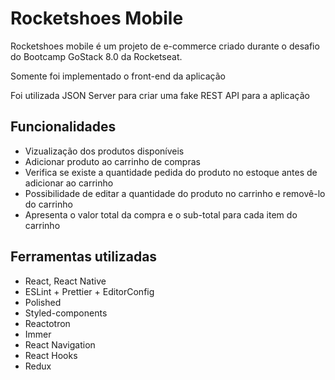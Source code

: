 # Rocketshoes Mobile

Rocketshoes mobile é um projeto de e-commerce criado durante o desafio do Bootcamp GoStack 8.0 da Rocketseat.

Somente foi implementado o front-end da aplicação

Foi utilizada JSON Server para criar uma fake REST API para a aplicação 

## Funcionalidades

- Vizualização dos produtos disponíveis
- Adicionar produto ao carrinho de compras
- Verifica se existe a quantidade pedida do produto no estoque antes de adicionar ao carrinho
- Possibilidade de editar a quantidade do produto no carrinho e removê-lo do carrinho
- Apresenta o valor total da compra e o sub-total para cada item do carrinho

## Ferramentas utilizadas

- React, React Native
- ESLint + Prettier + EditorConfig
- Polished
- Styled-components
- Reactotron
- Immer
- React Navigation
- React Hooks
- Redux
